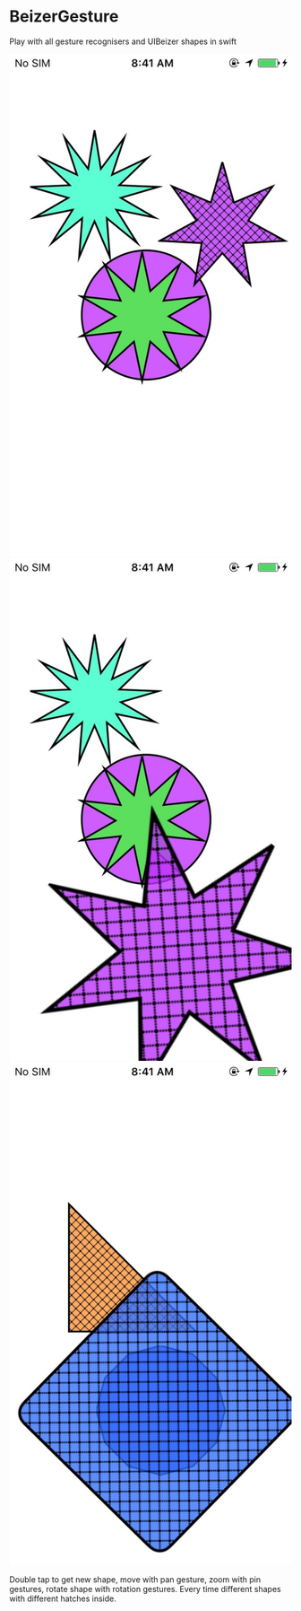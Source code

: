 # BeizerGesture
Play with all gesture recognisers and UIBeizer shapes in swift 

![alt tag](https://github.com/sairamkotha/BeizerGesture/blob/master/Screenshots/IMG_1239.jpg)
![alt tag](https://github.com/sairamkotha/BeizerGesture/blob/master/Screenshots/IMG_1240.jpg)
![alt tag](https://github.com/sairamkotha/BeizerGesture/blob/master/Screenshots/IMG_1241.jpg)

Double tap to get new shape, move with pan gesture, zoom with pin gestures, rotate shape with rotation gestures. Every time different shapes with different hatches inside.
